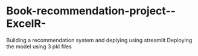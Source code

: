 # Book-recommendation-project--ExcelR-
Building a recommendation system and deplying using streamlit
Deploying the model using 3 pkl files
